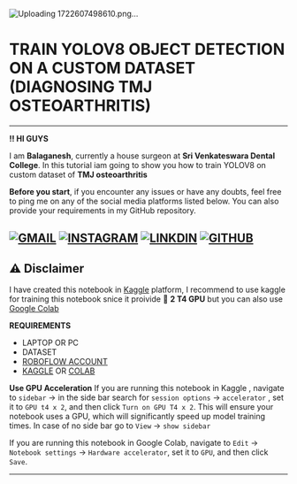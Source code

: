 
![Uploading 1722607498610.png…]()


# **TRAIN YOLOV8 OBJECT DETECTION ON A CUSTOM DATASET (DIAGNOSING TMJ OSTEOARTHRITIS)**

---
**!! HI GUYS**



I am **Balaganesh**, currently a house surgeon at **Sri Venkateswara Dental College**. In this tutorial iam going to show you how to train YOLOV8 on custom dataset of **TMJ osteoarthritis**


**Before you start**, if you encounter any issues or have any doubts, feel free to ping me on any of the social media platforms listed below. You can also provide your requirements in my GitHub repository.


[![GMAIL](https://img.shields.io/badge/Gmail-D14836?style=for-the-badge&logo=gmail&logoColor=white)](mailto:drbalaganesh.dentist@gmail.com)
[![INSTAGRAM](https://img.shields.io/badge/Instagram-E4405F?style=for-the-badge&logo=instagram&logoColor=white)](https://www.instagram.com/_bala.7601/)
[![LINKDIN](https://img.shields.io/badge/LinkedIn-0077B5?style=for-the-badge&logo=linkedin&logoColor=white)](https://www.linkedin.com/in/drbalaganeshdentist/)
[![GITHUB](https://img.shields.io/badge/GitHub-100000?style=for-the-badge&logo=github&logoColor=white)](https://github.com/DrDataScience-dentist/Automated-Diagnosis-of-TMJ-Osteoarthritis-Using-YOLO-BASED-DEEP-LEARNING-ALGORITHM)
---
## ⚠️ Disclaimer
I have created this notebook in [Kaggle](https://www.kaggle.com/) platform, I recommend to use kaggle for training this notebook snice it proivide 💪 **2 T4 GPU** but you can also use [Google Colab](https://colab.research.google.com/)

**REQUIREMENTS**
* LAPTOP OR PC
* DATASET
* [ROBOFLOW ACCOUNT](https://roboflow.com/)
* [KAGGLE](https://www.kaggle.com/) OR [COLAB](https://colab.research.google.com/)

**Use GPU Acceleration**
If you are running this notebook in Kaggle , navigate to `sidebar`  -> in the side bar search for  `session options` -> `accelerator` , set it to `GPU t4 x 2`, and then click `Turn on GPU T4 x 2`. This will ensure your notebook uses a GPU, which will significantly speed up model training times. In case of no side bar go to `View` -> `show sidebar`

If you are running this notebook in Google Colab, navigate to `Edit` -> `Notebook settings` -> `Hardware accelerator`, set it to `GPU`, and then click `Save`.


---

